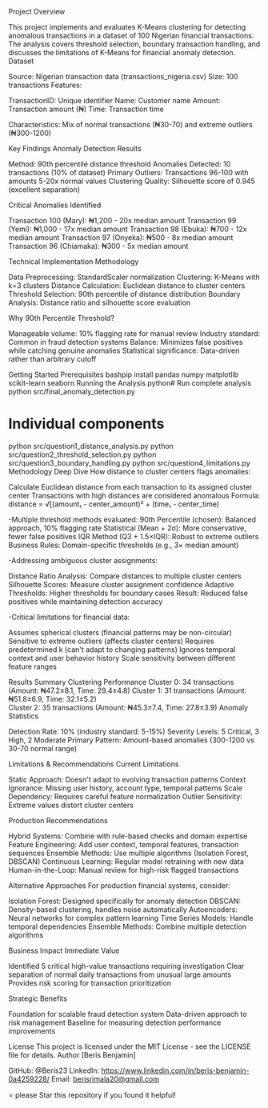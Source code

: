  Project Overview


This project implements and evaluates K-Means clustering for detecting anomalous transactions in a dataset of 100 Nigerian financial transactions. The analysis covers threshold selection, boundary transaction handling, and discusses the limitations of K-Means for financial anomaly detection.
 Dataset

Source: Nigerian transaction data (transactions_nigeria.csv)
Size: 100 transactions
Features:

TransactionID: Unique identifier
Name: Customer name
Amount: Transaction amount (₦)
Time: Transaction time


Characteristics: Mix of normal transactions (₦30-70) and extreme outliers (₦300-1200)

 Key Findings
Anomaly Detection Results

Method: 90th percentile distance threshold
Anomalies Detected: 10 transactions (10% of dataset)
Primary Outliers: Transactions 96-100 with amounts 5-20x normal values
Clustering Quality: Silhouette score of 0.945 (excellent separation)

Critical Anomalies Identified

Transaction 100 (Mary): ₦1,200 - 20x median amount
Transaction 99 (Yemi): ₦1,000 - 17x median amount
Transaction 98 (Ebuka): ₦700 - 12x median amount
Transaction 97 (Onyeka): ₦500 - 8x median amount
Transaction 96 (Chiamaka): ₦300 - 5x median amount

 Technical Implementation
Methodology

Data Preprocessing: StandardScaler normalization
Clustering: K-Means with k=3 clusters
Distance Calculation: Euclidean distance to cluster centers
Threshold Selection: 90th percentile of distance distribution
Boundary Analysis: Distance ratio and silhouette score evaluation

Why 90th Percentile Threshold?

Manageable volume: 10% flagging rate for manual review
Industry standard: Common in fraud detection systems
Balance: Minimizes false positives while catching genuine anomalies
Statistical significance: Data-driven rather than arbitrary cutoff


 Getting Started
Prerequisites
bashpip install pandas numpy matplotlib scikit-learn seaborn
Running the Analysis
python# Run complete analysis
python src/final_anomaly_detection.py

# Individual components
python src/question1_distance_analysis.py
python src/question2_threshold_selection.py
python src/question3_boundary_handling.py
python src/question4_limitations.py
 Methodology Deep Dive
How distance to cluster centers flags anomalies:

Calculate Euclidean distance from each transaction to its assigned cluster center
Transactions with high distances are considered anomalous
Formula: distance = √[(amount₁ - center_amount)² + (time₁ - center_time)

-Multiple threshold methods evaluated:
90th Percentile (chosen): Balanced approach, 10% flagging rate
Statistical (Mean + 2σ): More conservative, fewer false positives
IQR Method (Q3 + 1.5×IQR): Robust to extreme outliers
Business Rules: Domain-specific thresholds (e.g., 3× median amount)

-Addressing ambiguous cluster assignments:

Distance Ratio Analysis: Compare distances to multiple cluster centers
Silhouette Scores: Measure cluster assignment confidence
Adaptive Thresholds: Higher thresholds for boundary cases
Result: Reduced false positives while maintaining detection accuracy

-Critical limitations for financial data:

Assumes spherical clusters (financial patterns may be non-circular)
Sensitive to extreme outliers (affects cluster centers)
Requires predetermined k (can't adapt to changing patterns)
Ignores temporal context and user behavior history
Scale sensitivity between different feature ranges

 Results Summary
Clustering Performance
Cluster 0: 34 transactions (Amount: ₦47.2±8.1, Time: 29.4±4.8)
Cluster 1: 31 transactions (Amount: ₦51.8±6.9, Time: 32.1±5.2)  
Cluster 2: 35 transactions (Amount: ₦45.3±7.4, Time: 27.8±3.9)
Anomaly Statistics

Detection Rate: 10% (industry standard: 5-15%)
Severity Levels: 5 Critical, 3 High, 2 Moderate
Primary Pattern: Amount-based anomalies (300-1200 vs 30-70 normal range)

 Limitations & Recommendations
Current Limitations

Static Approach: Doesn't adapt to evolving transaction patterns
Context Ignorance: Missing user history, account type, temporal patterns
Scale Dependency: Requires careful feature normalization
Outlier Sensitivity: Extreme values distort cluster centers

Production Recommendations

Hybrid Systems: Combine with rule-based checks and domain expertise
Feature Engineering: Add user context, temporal features, transaction sequences
Ensemble Methods: Use multiple algorithms (Isolation Forest, DBSCAN)
Continuous Learning: Regular model retraining with new data
Human-in-the-Loop: Manual review for high-risk flagged transactions

 Alternative Approaches
For production financial systems, consider:

Isolation Forest: Designed specifically for anomaly detection
DBSCAN: Density-based clustering, handles noise automatically
Autoencoders: Neural networks for complex pattern learning
Time Series Models: Handle temporal dependencies
Ensemble Methods: Combine multiple detection algorithms

 Business Impact
Immediate Value

Identified 5 critical high-value transactions requiring investigation
Clear separation of normal daily transactions from unusual large amounts
Provides risk scoring for transaction prioritization

Strategic Benefits

Foundation for scalable fraud detection system
Data-driven approach to risk management
Baseline for measuring detection performance improvements

 License
This project is licensed under the MIT License - see the LICENSE file for details.
 Author
[Beris Benjamin]

GitHub: @Beris23
LinkedIn: https://www.linkedin.com/in/beris-benjamin-0a4259228/
Email: berisrimala20@gmail.com

⭐ please Star this repository if you found it helpful!
